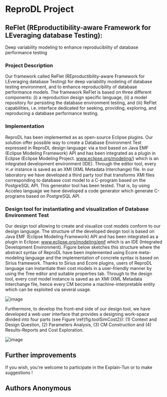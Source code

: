 # ReproDL Project
## ReFlet (REproductibility-aware Framework for LEveraging database Testing):
Deep variability modeling to enhance reproducibility of database performance testing
### Project Description
Our framework called ReFlet (REproductibility-aware Framework for LEveraging database Testing) for deep variability modeling of database testing environment, and to enhance
reproducibility of database performance models. The framework ReFlet is based on three different components: (i) a reproduction design specific language, (ii) a model repository for persisting
the database environment testing, and (iii) ReFlet capabilities, i.e. interface dedicated for seeking, providing, exploring, and reproducing a database performance testing.
### Implementation
ReproDL has been implemented as as open-source Eclipse plugins. Our solution offer possible way to create a Database Environment Test expressed in ReproDL design language: via a tool based on Java EMF (Eclipse Modeling Framework) API and has been integrated as a plugin in Eclipse (Eclipse Modeling Project. www.eclipse.org/modeling/) which is an integrated development environment (IDE). Through the editor tool, every $\mathcal{CM}$ instance is saved as an XMI (XML Metadata Interchange) file. In our laboratory we have developed a third party tool that transforms XMI files corresponding to database cost model to a C-program based on the PostgreSQL API. This generator tool has been tested. That is, by using Acceleo language we have developed a code generator which generate C-programs based on PostgreSQL API.

### Design tool for instantiating and visualization of Database Environment Test

Our design tool allowing to create and visualize cost models conform to our design language.
The structure of the developed design tool is based on Java EMF (Eclipse Modeling Framework) API and has been integrated as a plugin in Eclipse: www.eclipse.org/modeling/emf which is an IDE (Integrated Development Environment). 
Figure below sketches this structure where the abstract syntax of ReproDL have been implemented using Ecore meta-modeling language and the implementation of concrete syntax is based on Sirius framework. Thanks to Sirius and Ecore plugins, users of ReproDL language can instantiate their cost models in a user-friendly manner by using the Tree editor and suitable properties tab. 
Through to the design tool, every cost model instance is saved as an XMI (XML Metadata Interchange  file, hence every CM become a machine-interpretable entity which can be exploited via several usage.

![image](https://user-images.githubusercontent.com/42803883/218849390-e9728057-a38b-4035-81e4-509143b570d2.png)

Furthermore, to develop the front-end side of our design tool, we  have developed a web user interface that provides a designing work-space divided into four parts (see Figure \ref{fig:toolSimCost2}): (1) Context and Design Question, (2) Parameters Analysis, (3) CM Construction and (4) Results-Reports and Cost Exploration. 

![image](https://user-images.githubusercontent.com/42803883/218848962-e37eeabd-65f9-4604-8538-d1ade65e4b25.png)
## Further improvements

If you wish, you're welcome to participate in the Explain-Tun or to make suggestions ! 

## Authors Anonymous
